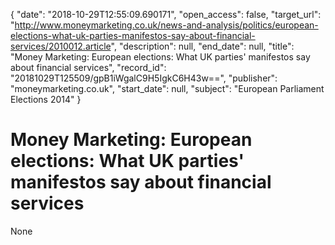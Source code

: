 {
  "date": "2018-10-29T12:55:09.690171", 
  "open_access": false, 
  "target_url": "http://www.moneymarketing.co.uk/news-and-analysis/politics/european-elections-what-uk-parties-manifestos-say-about-financial-services/2010012.article", 
  "description": null, 
  "end_date": null, 
  "title": "Money Marketing: European elections: What UK parties' manifestos say about financial services", 
  "record_id": "20181029T125509/gpB1iWgalC9H5IgkC6H43w==", 
  "publisher": "moneymarketing.co.uk", 
  "start_date": null, 
  "subject": "European Parliament Elections 2014"
}

# Money Marketing: European elections: What UK parties' manifestos say about financial services

None
